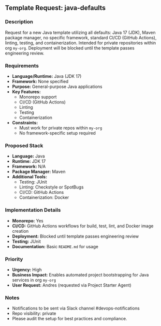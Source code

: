 ## Template Request: java-defaults

### Description
Request for a new Java template utilizing all defaults: Java 17 (JDK), Maven package manager, no specific framework, standard CI/CD (GitHub Actions), linting, testing, and containerization. Intended for private repositories within org `my-org`. Deployment will be blocked until the template passes engineering review.

### Requirements
- **Language/Runtime:** Java (JDK 17)
- **Framework:** None specified
- **Purpose:** General-purpose Java applications
- **Key Features:**
  - Monorepo support
  - CI/CD (GitHub Actions)
  - Linting
  - Testing
  - Containerization
- **Constraints:**
  - Must work for private repos within `my-org`
  - No framework-specific setup required

### Proposed Stack
- **Language:** Java
- **Runtime:** JDK 17
- **Framework:** N/A
- **Package Manager:** Maven
- **Additional Tools:**
  - Testing: JUnit
  - Linting: Checkstyle or SpotBugs
  - CI/CD: GitHub Actions
  - Containerization: Docker

### Implementation Details
- **Monorepo:** Yes
- **CI/CD:** GitHub Actions workflows for build, test, lint, and Docker image creation
- **Deployment:** Blocked until template passes engineering review
- **Testing:** JUnit
- **Documentation:** Basic `README.md` for usage

### Priority
- **Urgency:** High
- **Business Impact:** Enables automated project bootstrapping for Java services in org `my-org`
- **User Request:** Andres (requested via Project Starter Agent)

### Notes
- Notifications to be sent via Slack channel #devops-notifications
- Repo visibility: private
- Please audit the setup for best practices and compliance.
